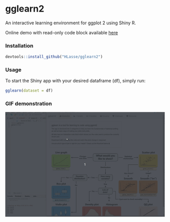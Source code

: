 # gglearn2
An interactive learning environment for ggplot 2 using Shiny R.

Online demo with read-only code block available [here](https://hlasse.shinyapps.io/gglearn2/)

### Installation

```r
devtools::install_github("HLasse/gglearn2")
```

### Usage
To start the Shiny app with your desired dataframe (df), simply run:

```r
gglearn(dataset = df)
```

### GIF demonstration
![](gglearn.gif)
